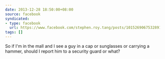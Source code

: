 ```yaml
---
date: 2013-12-28 18:50:00+08:00
source: facebook
syndicated:
- type: facebook
  url: https://www.facebook.com/stephen.roy.tang/posts/10152690675328912
tags: []
---
```


So if I'm in the mall and I see a guy in a cap or sunglasses or carrying a hammer, should I report him to a security guard or what?